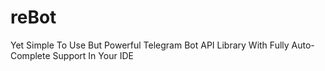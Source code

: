 # reBot
Yet Simple To Use But Powerful Telegram Bot API Library With Fully Auto-Complete Support In Your IDE
